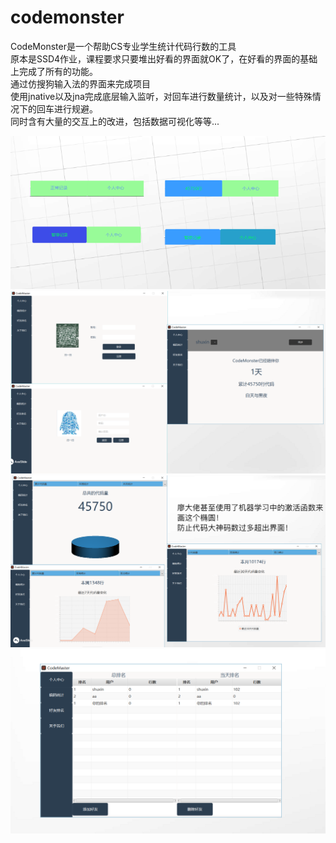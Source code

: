 # codemonster
CodeMonster是一个帮助CS专业学生统计代码行数的工具<br>
原本是SSD4作业，课程要求只要堆出好看的界面就OK了，在好看的界面的基础上完成了所有的功能。<br>
通过仿搜狗输入法的界面来完成项目<br>
使用jnative以及jna完成底层输入监听，对回车进行数量统计，以及对一些特殊情况下的回车进行规避。<br>
同时含有大量的交互上的改进，包括数据可视化等等...<br>

![Image text](https://github.com/shuxinpei/codemonster/blob/master/image/1.png)
![Image text](https://github.com/shuxinpei/codemonster/blob/master/image/2.png)
![Image text](https://github.com/shuxinpei/codemonster/blob/master/image/3.png)
![Image text](https://github.com/shuxinpei/codemonster/blob/master/image/4.png)


